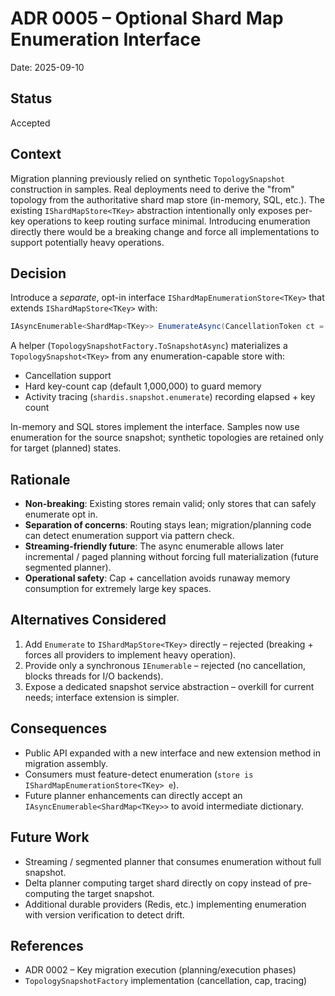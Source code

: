 # ADR 0005 – Optional Shard Map Enumeration Interface

Date: 2025-09-10

## Status

Accepted

## Context

Migration planning previously relied on synthetic `TopologySnapshot` construction in samples. Real deployments need to derive the "from" topology from the authoritative shard map store (in-memory, SQL, etc.). The existing `IShardMapStore<TKey>` abstraction intentionally only exposes per-key operations to keep routing surface minimal. Introducing enumeration directly there would be a breaking change and force all implementations to support potentially heavy operations.

## Decision

Introduce a *separate*, opt-in interface `IShardMapEnumerationStore<TKey>` that extends `IShardMapStore<TKey>` with:

```csharp
IAsyncEnumerable<ShardMap<TKey>> EnumerateAsync(CancellationToken ct = default);
```

A helper (`TopologySnapshotFactory.ToSnapshotAsync`) materializes a `TopologySnapshot<TKey>` from any enumeration-capable store with:

- Cancellation support
- Hard key-count cap (default 1,000,000) to guard memory
- Activity tracing (`shardis.snapshot.enumerate`) recording elapsed + key count

In-memory and SQL stores implement the interface. Samples now use enumeration for the source snapshot; synthetic topologies are retained only for target (planned) states.

## Rationale

- **Non-breaking**: Existing stores remain valid; only stores that can safely enumerate opt in.
- **Separation of concerns**: Routing stays lean; migration/planning code can detect enumeration support via pattern check.
- **Streaming-friendly future**: The async enumerable allows later incremental / paged planning without forcing full materialization (future segmented planner).
- **Operational safety**: Cap + cancellation avoids runaway memory consumption for extremely large key spaces.

## Alternatives Considered

1. Add `Enumerate` to `IShardMapStore<TKey>` directly – rejected (breaking + forces all providers to implement heavy operation).
2. Provide only a synchronous `IEnumerable` – rejected (no cancellation, blocks threads for I/O backends).
3. Expose a dedicated snapshot service abstraction – overkill for current needs; interface extension is simpler.

## Consequences

- Public API expanded with a new interface and new extension method in migration assembly.
- Consumers must feature-detect enumeration (`store is IShardMapEnumerationStore<TKey> e`).
- Future planner enhancements can directly accept an `IAsyncEnumerable<ShardMap<TKey>>` to avoid intermediate dictionary.

## Future Work

- Streaming / segmented planner that consumes enumeration without full snapshot.
- Delta planner computing target shard directly on copy instead of pre-computing the target snapshot.
- Additional durable providers (Redis, etc.) implementing enumeration with version verification to detect drift.

## References

- ADR 0002 – Key migration execution (planning/execution phases)
- `TopologySnapshotFactory` implementation (cancellation, cap, tracing)
